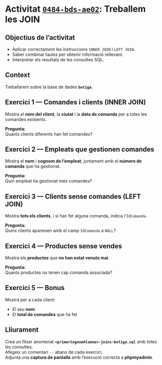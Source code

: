 # Activitat <u>`0484-bds-ae02`</u>: Treballem les JOIN

## Objectius de l’activitat
* Aplicar correctament les instruccions `INNER JOIN` i `LEFT JOIN`.  
* Saber combinar taules per obtenir informació rellevant.  
* Interpretar els resultats de les consultes SQL.

## Context
Treballarem sobre la base de dades **`botiga`**.  

## Exercici 1 — Comandes i clients (INNER JOIN)

Mostra el **nom del client**, la **ciutat** i la **data de comanda** per a totes les comandes existents.

**Pregunta:**  
Quants clients diferents han fet comandes?



## Exercici 2 — Empleats que gestionen comandes

Mostra el **nom** i **cognom de l’empleat**, juntament amb el **número de comanda** que ha gestionat.


**Pregunta:**  
Quin empleat ha gestionat més comandes?



## Exercici 3 — Clients sense comandes (LEFT JOIN)
Mostra **tots els clients**, i si han fet alguna comanda, indica l’`IdComanda`.


**Pregunta:**  
Quins clients apareixen amb el camp `IdComanda` a `NULL`?



## Exercici 4 — Productes sense vendes

Mostra els **productes** que **no han estat venuts mai**.


**Pregunta:**  
Quants productes no tenen cap comanda associada?



## Exercici 5 — Bonus

Mostra per a cada client:
* El seu **nom**
* El **total de comandes** que ha fet




## Lliurament
Crea un fitxer anomenat **`<primerCognomAlumne>-joins-botiga.sql`** amb totes les consultes.  
Afegeix un comentari `--` abans de cada exercici.  
Adjunta una **captura de pantalla** amb l’execució correcta a **phpmyadmin**.
